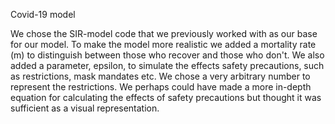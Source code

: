 Covid-19 model 

We chose the SIR-model code that we previously worked with as our base for our model.
To make the model more realistic we added a mortality rate (m) to distinguish between those who recover and those who don't. 
We also added a parameter, epsilon, to simulate the effects safety precautions, such as restrictions, mask mandates etc.
We chose a very arbitrary number to represent the restrictions. We perhaps could have made a more in-depth equation for calculating 
the effects of safety precautions but thought it was sufficient as a visual representation.

